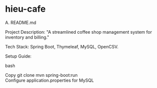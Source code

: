 # hieu-cafe
A. README.md

Project Description: "A streamlined coffee shop management system for inventory and billing."

Tech Stack: Spring Boot, Thymeleaf, MySQL, OpenCSV.

Setup Guide:

bash

Copy
git clone <repo>   mvn spring-boot:run   
Configure application.properties for MySQL
